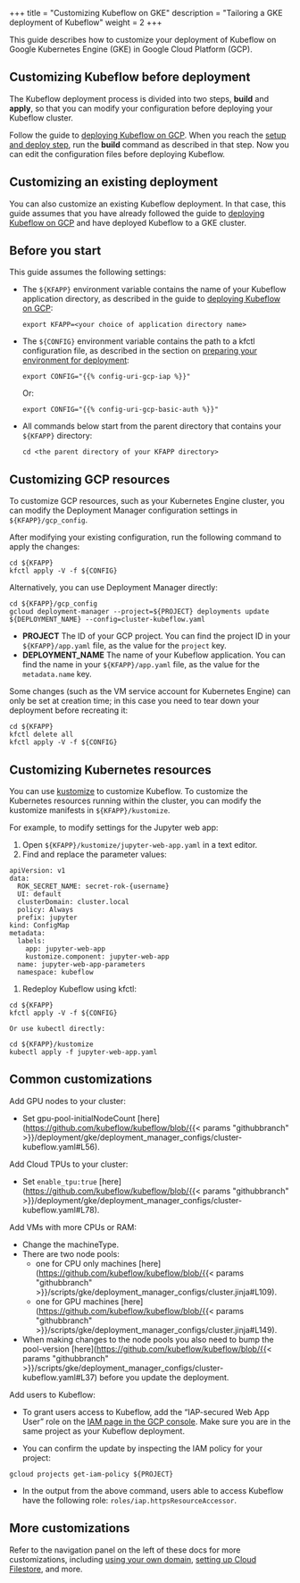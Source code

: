 +++
title = "Customizing Kubeflow on GKE"
description = "Tailoring a GKE deployment of Kubeflow"
weight = 2
+++

This guide describes how to customize your deployment of Kubeflow on Google 
Kubernetes Engine (GKE) in Google Cloud Platform (GCP).

## Customizing Kubeflow before deployment

The Kubeflow deployment process is divided into two steps, **build** and 
**apply**, so that you can modify your configuration before deploying your 
Kubeflow cluster.

Follow the guide to [deploying Kubeflow on GCP](/docs/gke/deploy/deploy-cli/).
When you reach the 
[setup and deploy step](/docs/gke/deploy/deploy-cli/#set-up-and-deploy), run the
**build** command as described in that step. Now you can edit the
configuration files before deploying Kubeflow.

## Customizing an existing deployment

You can also customize an existing Kubeflow deployment. In that case, this 
guide assumes that you have already followed the guide to 
[deploying Kubeflow on GCP](/docs/gke/deploy/deploy-cli/) and have deployed
Kubeflow to a GKE cluster.

## Before you start

This guide assumes the following settings: 

* The `${KFAPP}` environment variable contains the name
  of your Kubeflow application directory, as described in the guide to
  [deploying Kubeflow on GCP](/docs/gke/deploy/deploy-cli/):

  ```
  export KFAPP=<your choice of application directory name>
  ```

* The `${CONFIG}` environment variable contains the path to a kfctl 
  configuration file, as described in the section on [preparing your environment 
  for deployment](/docs/gke/deploy/deploy-cli/#prepare-environment):

  ```
  export CONFIG="{{% config-uri-gcp-iap %}}"
  ```

    Or:

  ```
  export CONFIG="{{% config-uri-gcp-basic-auth %}}"
  ```

* All commands below start from the parent directory that contains your 
  `${KFAPP}` directory:

  ```
  cd <the parent directory of your KFAPP directory>
  ```

## Customizing GCP resources

To customize GCP resources, such as your Kubernetes Engine cluster, you can 
modify the Deployment Manager configuration settings in `${KFAPP}/gcp_config`.

After modifying your existing configuration, run the following command to apply
the changes:

```
cd ${KFAPP}
kfctl apply -V -f ${CONFIG}
```

Alternatively, you can use Deployment Manager directly:

```
cd ${KFAPP}/gcp_config
gcloud deployment-manager --project=${PROJECT} deployments update ${DEPLOYMENT_NAME} --config=cluster-kubeflow.yaml
```

  * **PROJECT** The ID of your GCP project. You can find the project ID in 
    your `${KFAPP}/app.yaml` file, as the value for the `project` key.
  * **DEPLOYMENT_NAME** The name of your Kubeflow application. You can find 
    the name in your `${KFAPP}/app.yaml` file, as the value for the 
    `metadata.name` key.

Some changes (such as the VM service account for Kubernetes Engine) can only be set at creation time; in this case you need
to tear down your deployment before recreating it:

```
cd ${KFAPP}
kfctl delete all
kfctl apply -V -f ${CONFIG}
```

## Customizing Kubernetes resources

You can use [kustomize](https://kustomize.io/) to customize Kubeflow.
To customize the Kubernetes resources running within the cluster, you can modify 
the kustomize manifests in `${KFAPP}/kustomize`.

For example, to modify settings for the Jupyter web app:

1. Open `${KFAPP}/kustomize/jupyter-web-app.yaml` in a text editor.
1. Find and replace the parameter values:
```
apiVersion: v1
data:
  ROK_SECRET_NAME: secret-rok-{username}
  UI: default
  clusterDomain: cluster.local
  policy: Always
  prefix: jupyter
kind: ConfigMap
metadata:
  labels:
    app: jupyter-web-app
    kustomize.component: jupyter-web-app
  name: jupyter-web-app-parameters
  namespace: kubeflow
  ```

1. Redeploy Kubeflow using kfctl:

  ```
  cd ${KFAPP}
  kfctl apply -V -f ${CONFIG}
  ```

    Or use kubectl directly:
  ```
  cd ${KFAPP}/kustomize
  kubectl apply -f jupyter-web-app.yaml
  ```

## Common customizations

Add GPU nodes to your cluster:

  * Set gpu-pool-initialNodeCount [here](https://github.com/kubeflow/kubeflow/blob/{{< params "githubbranch" >}}/deployment/gke/deployment_manager_configs/cluster-kubeflow.yaml#L56).

Add Cloud TPUs to your cluster:

  * Set `enable_tpu:true` [here](https://github.com/kubeflow/kubeflow/blob/{{< params "githubbranch" >}}/deployment/gke/deployment_manager_configs/cluster-kubeflow.yaml#L78).

Add VMs with more CPUs or RAM:

  * Change the machineType.
  * There are two node pools:
      * one for CPU only machines [here](https://github.com/kubeflow/kubeflow/blob/{{< params "githubbranch" >}}/scripts/gke/deployment_manager_configs/cluster.jinja#L109).
      * one for GPU machines [here](https://github.com/kubeflow/kubeflow/blob/{{< params "githubbranch" >}}/scripts/gke/deployment_manager_configs/cluster.jinja#L149).
  * When making changes to the node pools you also need to bump the pool-version [here](https://github.com/kubeflow/kubeflow/blob/{{< params "githubbranch" >}}/scripts/gke/deployment_manager_configs/cluster-kubeflow.yaml#L37) before you update the deployment.

Add users to Kubeflow:

  * To grant users access to Kubeflow, add the “IAP-secured Web App User” role on the [IAM page in the GCP console](https://console.cloud.google.com/iam-admin/iam). Make sure you are in the same project as your Kubeflow deployment.

  * You can confirm the update by inspecting the IAM policy for your project:
```
gcloud projects get-iam-policy ${PROJECT}
```
  * In the output from the above command, users able to access Kubeflow have the following role: `roles/iap.httpsResourceAccessor`.

## More customizations

Refer to the navigation panel on the left of these docs for more customizations,
including [using your own domain](/docs/gke/custom-domain), 
[setting up Cloud Filestore](/docs/gke/cloud-filestore), and more.
